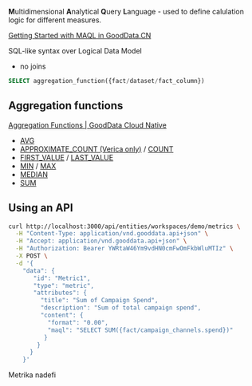 **M**ultidimensional **A**nalytical **Q**uery **L**anguage - used to define calulation logic for different measures. 

[Getting Started with MAQL in GoodData.CN](https://university.gooddata.com/)

SQL-like syntax over Logical Data Model
- no joins


```sql
SELECT aggregation_function({fact/dataset/fact_column})
```

## Aggregation functions

[Aggregation Functions | GoodData Cloud Native](https://www.gooddata.com/developers/cloud-native/doc/cloud/create-metrics/maql/aggregation/)

- [AVG](https://www.gooddata.com/developers/cloud-native/doc/cloud/create-metrics/maql/aggregation/avg/)
- [APPROXIMATE_COUNT (Verica only)](https://www.gooddata.com/developers/cloud-native/doc/cloud/create-metrics/maql/aggregation/approximate_count/) / [COUNT](https://www.gooddata.com/developers/cloud-native/doc/cloud/create-metrics/maql/aggregation/count/)
- [FIRST_VALUE](https://www.gooddata.com/developers/cloud-native/doc/cloud/create-metrics/maql/aggregation/first/) / [LAST_VALUE](https://www.gooddata.com/developers/cloud-native/doc/cloud/create-metrics/maql/aggregation/last/)
- [MIN](https://www.gooddata.com/developers/cloud-native/doc/cloud/create-metrics/maql/aggregation/min/) / [MAX](https://www.gooddata.com/developers/cloud-native/doc/cloud/create-metrics/maql/aggregation/max/)
- [MEDIAN](https://www.gooddata.com/developers/cloud-native/doc/cloud/create-metrics/maql/aggregation/median/)
- [SUM](https://www.gooddata.com/developers/cloud-native/doc/cloud/create-metrics/maql/aggregation/sum/)

## Using an API

```bash
curl http://localhost:3000/api/entities/workspaces/demo/metrics \
  -H "Content-Type: application/vnd.gooddata.api+json" \
  -H "Accept: application/vnd.gooddata.api+json" \
  -H "Authorization: Bearer YWRtaW46Ym9vdHN0cmFwOmFkbWluMTIz" \
  -X POST \
  -d '{ 
    "data": {
       "id": "Metric1",
       "type": "metric",
       "attributes": {
         "title": "Sum of Campaign Spend",
         "description": "Sum of total campaign spend",
         "content": {
           "format": "0.00",
           "maql": "SELECT SUM({fact/campaign_channels.spend})"
          }
        }
      }
    }'
```



Metrika nadefi